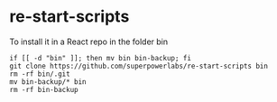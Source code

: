 # re-start-scripts

To install it in a React repo in the folder bin
```
if [[ -d "bin" ]]; then mv bin bin-backup; fi
git clone https://github.com/superpowerlabs/re-start-scripts bin
rm -rf bin/.git
mv bin-backup/* bin
rm -rf bin-backup
```

